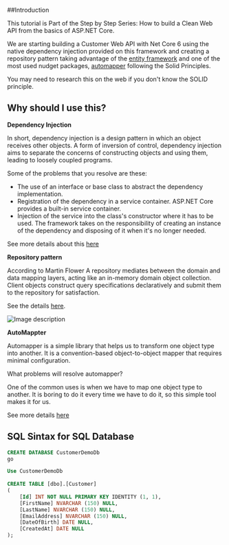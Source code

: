 ##Introduction 

This tutorial is Part of the Step by Step Series: How to build a Clean Web API from the basics of ASP.NET Core.

We are starting building a Customer Web API with Net Core 6
using the native dependency injection provided on this framework and creating a repository pattern taking advantage of the [entity framework](https://docs.microsoft.com/en-us/ef/core/) and one of the most used nudget packages, [automapper](https://docs.automapper.org/en/stable/) following the Solid Principles. 

You may need to research this on the web if you don't know the SOLID principle.

## Why should I use this?  


**Dependency Injection**


In short, dependency injection is a design pattern in which an object receives other objects. A form of inversion of control, dependency injection aims to separate the concerns of constructing objects and using them, leading to loosely coupled programs.


Some of the problems that you resolve are these:  
    
- The use of an interface or base class to abstract the dependency implementation.
- Registration of the dependency in a service container. ASP.NET Core provides a built-in service container.
- Injection of the service into the class's constructor where it has to be used. The framework takes on the responsibility of creating an instance of the dependency and disposing of it when it's no longer needed.

See more details about this [here](https://docs.microsoft.com/en-us/aspnet/core/fundamentals/dependency-injection?view=aspnetcore-6.0)


**Repository pattern**

According to Martin Flower A repository mediates between the domain and data mapping layers, acting like an in-memory domain object collection. Client objects construct query specifications declaratively and submit them to the repository for satisfaction. 

See the details [here](https://martinfowler.com/eaaCatalog/repository.html).

![Image description](https://dev-to-uploads.s3.amazonaws.com/uploads/articles/ltr9xi52l2e8hpf7cyym.png)

**AutoMappter**

Automapper is a simple library that helps us to transform one object type into another. It is a convention-based object-to-object mapper that requires minimal configuration. 

What problems will resolve automapper?

One of the common uses is when we have to map one object type to another. It is boring to do it every time we have to do it, so this simple tool makes it for us.

See more details [here](https://automapper.org)


## SQL Sintax for SQL Database 

```SQL
CREATE DATABASE CustomerDemoDb 
go

Use CustomerDemoDb
  
CREATE TABLE [dbo].[Customer]
(
    [Id] INT NOT NULL PRIMARY KEY IDENTITY (1, 1),
    [FirstName] NVARCHAR (150) NULL,
    [LastName] NVARCHAR (150) NULL,
    [EmailAddress] NVARCHAR (150) NULL,
    [DateOfBirth] DATE NULL,
    [CreatedAt] DATE NULL
);

```


